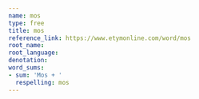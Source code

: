 ```yaml
---
name: mos
type: free
title: mos
reference_link: https://www.etymonline.com/word/mos
root_name: 
root_language: 
denotation: 
word_sums:
- sum: 'Mos + '
  respelling: mos
---
```

